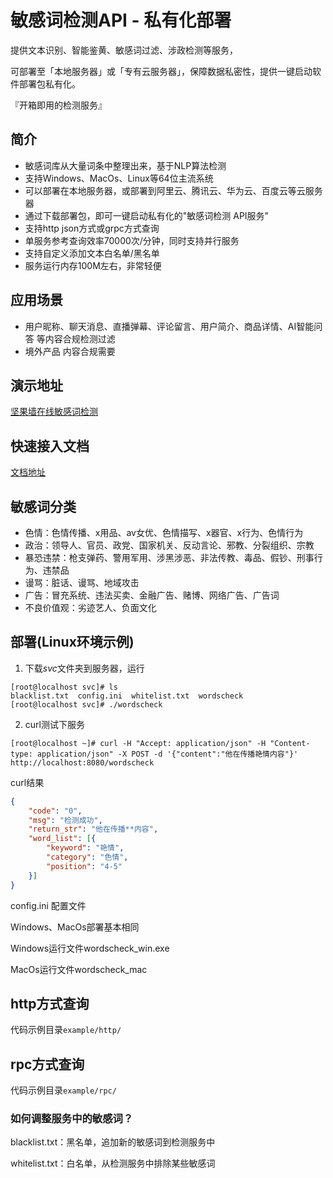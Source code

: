 # 敏感词检测API - 私有化部署
提供文本识别、智能鉴黄、敏感词过滤、涉政检测等服务，

可部署至「本地服务器」或「专有云服务器」，保障数据私密性，提供一键启动软件部署包私有化。

『开箱即用的检测服务』


## 简介
+ 敏感词库从大量词条中整理出来，基于NLP算法检测
+ 支持Windows、MacOs、Linux等64位主流系统
+ 可以部署在本地服务器，或部署到阿里云、腾讯云、华为云、百度云等云服务器
+ 通过下载部署包，即可一键启动私有化的"敏感词检测 API服务"
+ 支持http json方式或grpc方式查询
+ 单服务参考查询效率70000次/分钟，同时支持并行服务
+ 支持自定义添加文本白名单/黑名单
+ 服务运行内存100M左右，非常轻便


## 应用场景
+ 用户昵称、聊天消息、直播弹幕、评论留言、用户简介、商品详情、AI智能问答 等内容合规检测过滤
+ 境外产品 内容合规需要


## 演示地址
[坚果墙在线敏感词检测]


## 快速接入文档
[文档地址]

##  敏感词分类
+ 色情：色情传播、x用品、av女优、色情描写、x器官、x行为、色情行为
+ 政治：领导人、官员、政党、国家机关、反动言论、邪教、分裂组织、宗教
+ 暴恐违禁：枪支弹药、警用军用、涉黑涉恶、非法传教、毒品、假钞、刑事行为、违禁品
+ 谩骂：脏话、谩骂、地域攻击
+ 广告：冒充系统、违法买卖、金融广告、赌博、网络广告、广告词
+ 不良价值观：劣迹艺人、负面文化

##  部署(Linux环境示例)
1. 下载*svc*文件夹到服务器，运行
```shell
[root@localhost svc]# ls
blacklist.txt  config.ini  whitelist.txt  wordscheck
[root@localhost svc]# ./wordscheck
```

2. curl测试下服务
```shell
[root@localhost ~]# curl -H "Accept: application/json" -H "Content-type: application/json" -X POST -d '{"content":"他在传播艳情内容"}'  http://localhost:8080/wordscheck
```

curl结果
```json
{
	"code": "0",
	"msg": "检测成功",
	"return_str": "他在传播**内容",
	"word_list": [{
		"keyword": "艳情",
		"category": "色情",
		"position": "4-5"
	}]
}
```

config.ini  配置文件

Windows、MacOs部署基本相同

Windows运行文件wordscheck_win.exe

MacOs运行文件wordscheck_mac

##  http方式查询
代码示例目录`example/http/`

##  rpc方式查询
代码示例目录`example/rpc/`

### 如何调整服务中的敏感词？
blacklist.txt：黑名单，追加新的敏感词到检测服务中

whitelist.txt：白名单，从检测服务中排除某些敏感词


[坚果墙在线敏感词检测]:http://www.wordscheck.com
[文档地址]:http://doc.wordscheck.com/docs/docs
[版本说明]:http://doc.wordscheck.com/docs/docs/docs-1ef2q7n1kl46b
[购买私钥]:http://doc.wordscheck.com/docs/docs/docs-1ef22tc31kev6
